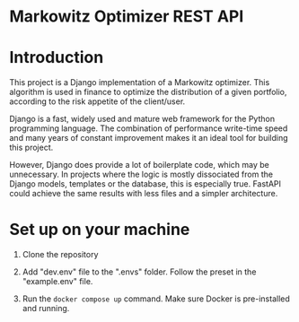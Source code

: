 # Markowitz Optimizer REST API

# Introduction

This project is a Django implementation of a Markowitz optimizer. This algorithm is used in finance to optimize the
distribution of a given portfolio, according to the risk appetite of the client/user.

Django is a fast, widely used and mature web framework for the Python programming language. The combination of
performance write-time speed and many years of constant improvement makes it an ideal tool for building this project.

However, Django does provide a lot of boilerplate code, which may be unnecessary. In projects where the logic is mostly
dissociated from the Django models, templates or the database, this is especially true. FastAPI could achieve the same
results with less files and a simpler architecture.

# Set up on your machine

1. Clone the repository

2. Add "dev.env" file to the ".envs" folder. Follow the preset in the "example.env" file.

3. Run the `docker compose up` command. Make sure Docker is pre-installed and running.
